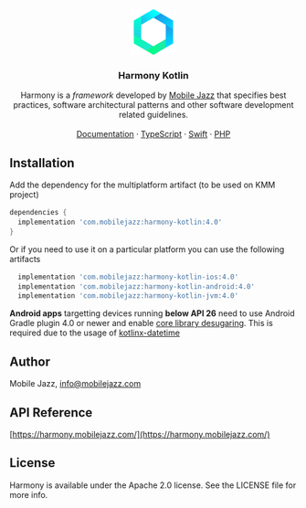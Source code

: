 <p align="center">
  <a href="https://harmony.mobilejazz.com">
    <img src="https://raw.githubusercontent.com/mobilejazz/metadata/master/images/icons/harmony.svg" alt="MJ Harmony logo" width="80" height="80">
  </a>

<h3 align="center">Harmony Kotlin</h3>

  <p align="center">
    Harmony is a <em>framework</em> developed by <a href="https://mobilejazz.com">Mobile Jazz</a> that specifies best practices, software architectural patterns and other software development related guidelines.
    <br />
    <br />
    <a href="https://harmony.mobilejazz.com">Documentation</a>
    ·
    <a href="https://github.com/mobilejazz/harmony-typescript">TypeScript</a>
    ·
    <a href="https://github.com/mobilejazz/harmony-swift">Swift</a>
    ·
    <a href="https://github.com/mobilejazz/harmony-php">PHP</a>
  </p>
</p>

## Installation

Add the dependency for the multiplatform artifact (to be used on KMM project)
```groovy
dependencies {
  implementation 'com.mobilejazz:harmony-kotlin:4.0'
}
```
Or if you need to use it on a particular platform you can use the following artifacts
```groovy
  implementation 'com.mobilejazz:harmony-kotlin-ios:4.0'
  implementation 'com.mobilejazz:harmony-kotlin-android:4.0'
  implementation 'com.mobilejazz:harmony-kotlin-jvm:4.0'
```
**Android apps** targetting devices running **below API 26** need to use Android Gradle plugin 4.0 or newer and enable [core library desugaring](https://developer.android.com/studio/write/java8-support#library-desugaring). This is required due to the usage of [kotlinx-datetime](https://github.com/Kotlin/kotlinx-datetime)


## Author

Mobile Jazz, info@mobilejazz.com

## API Reference

[https://harmony.mobilejazz.com/](https://harmony.mobilejazz.com/)

## License

Harmony is available under the Apache 2.0 license. See the LICENSE file for more info.
